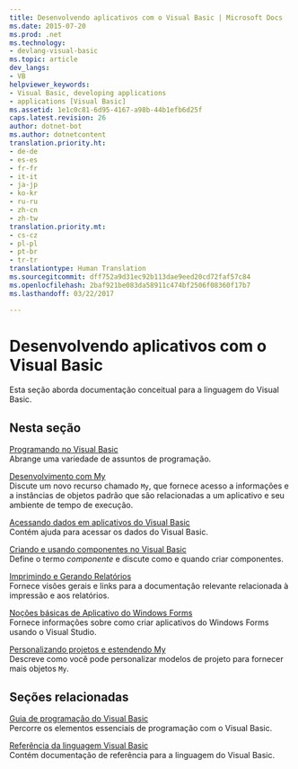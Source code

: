 ```yaml
---
title: Desenvolvendo aplicativos com o Visual Basic | Microsoft Docs
ms.date: 2015-07-20
ms.prod: .net
ms.technology:
- devlang-visual-basic
ms.topic: article
dev_langs:
- VB
helpviewer_keywords:
- Visual Basic, developing applications
- applications [Visual Basic]
ms.assetid: 1e1c0c81-6d95-4167-a98b-44b1efb6d25f
caps.latest.revision: 26
author: dotnet-bot
ms.author: dotnetcontent
translation.priority.ht:
- de-de
- es-es
- fr-fr
- it-it
- ja-jp
- ko-kr
- ru-ru
- zh-cn
- zh-tw
translation.priority.mt:
- cs-cz
- pl-pl
- pt-br
- tr-tr
translationtype: Human Translation
ms.sourcegitcommit: dff752a9d31ec92b113dae9eed20cd72faf57c84
ms.openlocfilehash: 2baf921be083da58911c474bf2506f08360f17b7
ms.lasthandoff: 03/22/2017

---
```

# <a name="developing-applications-with-visual-basic"></a>Desenvolvendo aplicativos com o Visual Basic
Esta seção aborda documentação conceitual para a linguagem do Visual Basic.  
  
## <a name="in-this-section"></a>Nesta seção  
 [Programando no Visual Basic](../../visual-basic/developing-apps/programming/index.md)  
 Abrange uma variedade de assuntos de programação.  
  
 [Desenvolvimento com My](../../visual-basic/developing-apps/development-with-my/index.md)  
 Discute um novo recurso chamado `My`, que fornece acesso a informações e a instâncias de objetos padrão que são relacionadas a um aplicativo e seu ambiente de tempo de execução.  
  
 [Acessando dados em aplicativos do Visual Basic](../../visual-basic/developing-apps/accessing-data.md)  
 Contém ajuda para acessar os dados do Visual Basic.   
  
 [Criando e usando componentes no Visual Basic](../../visual-basic/developing-apps/creating-and-using-components.md)  
 Define o termo *componente* e discute como e quando criar componentes.  
  
 [Imprimindo e Gerando Relatórios](../../visual-basic/developing-apps/printing/printing-and-reporting.md)  
 Fornece visões gerais e links para a documentação relevante relacionada à impressão e aos relatórios.  
  
 [Noções básicas de Aplicativo do Windows Forms](../../visual-basic/developing-apps/windows-forms/windows-forms-application-basics.md)  
 Fornece informações sobre como criar aplicativos do Windows Forms usando o Visual Studio.  
  
 [Personalizando projetos e estendendo My](../../visual-basic/developing-apps/customizing-extending-my/customizing-projects-and-extending-my.md)  
 Descreve como você pode personalizar modelos de projeto para fornecer mais objetos `My`.  
  
## <a name="related-sections"></a>Seções relacionadas  
 [Guia de programação do Visual Basic](../../visual-basic/programming-guide/index.md)  
 Percorre os elementos essenciais de programação com o Visual Basic.  
  
 [Referência da linguagem Visual Basic](../../visual-basic/language-reference/index.md)  
 Contém documentação de referência para a linguagem do Visual Basic.
